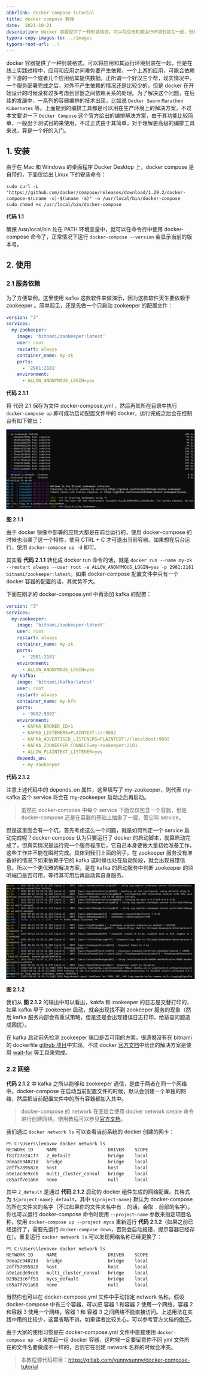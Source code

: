 ```yaml
---
abbrlink: docker-compose-tutorial
title: docker compose 教程
date:  2021-10-21
description: docker 容器提供了一种封装格式，可以将应用和其运行环境封装在一起，但是在线上实践过程中，应用和应用之间难免要产生依赖，一个上游的应用，可能会依赖于下游的一个或者几个应用给其提供数据。正所谓一个好汉三个帮，现实情况中，一个服务部署完成之后，对外不产生依赖的情况还是比较少的，但是 docker 在开始设计的时候没有过多考虑到容器之间依赖关系的处理。为了解决这个问题，在后续的发展中，一系列的容器编排的技术出现，比如说 `Docker Swarm` `Marathon` `Kubernetes` 等。上面提到的编排工具都是可以用在生产环境上的解决方案，不过本文要讲一下 `Docker Compose` 这个官方给出的编排解决方案，由于其功能比较简单，一般出于测试目的来使用，不过正式由于其简单，对于理解更高级的编排工具来说，算是一个好的入门。
typora-copy-images-to: ../images
typora-root-url: ..\
---
```


docker 容器提供了一种封装格式，可以将应用和其运行环境封装在一起，但是在线上实践过程中，应用和应用之间难免要产生依赖，一个上游的应用，可能会依赖于下游的一个或者几个应用给其提供数据。正所谓一个好汉三个帮，现实情况中，一个服务部署完成之后，对外不产生依赖的情况还是比较少的，但是 docker 在开始设计的时候没有过多考虑到容器之间依赖关系的处理。为了解决这个问题，在后续的发展中，一系列的容器编排的技术出现，比如说 `Docker Swarm` `Marathon` `Kubernetes` 等。上面提到的编排工具都是可以用在生产环境上的解决方案，不过本文要讲一下 `Docker Compose` 这个官方给出的编排解决方案，由于其功能比较简单，一般出于测试目的来使用，不过正式由于其简单，对于理解更高级的编排工具来说，算是一个好的入门。

## 1. 安装

由于在 Mac 和 Windows 的桌面程序 Docker Desktop 上，docker compose 是自带的，下面仅给出 Linux 下的安装命令：

```shell
sudo curl -L "https://github.com/docker/compose/releases/download/1.29.2/docker-compose-$(uname -s)-$(uname -m)" -o /usr/local/bin/docker-compose
sudo chmod +x /usr/local/bin/docker-compose
```
**代码 1.1**

确保 /usr/local/bin 处在 PATH 环境变量中，就可以在命令行中使用  docker-compose 命令了，正常情况下运行 `docker-compose --version` 会显示当前的版本号。

## 2. 使用

### 2.1 服务依赖

为了方便举例，这里使用 kafka 这款软件来做演示，因为这款软件天生要依赖于 zookeeper 。简单起见，还是先做一个只启动 zookeeper 的配置文件：

```yaml
version: "3"
services:
  my-zookeeper:
    image: 'bitnami/zookeeper:latest'
    user: root
    restart: always
    container_name: my-zk
    ports:
      - '2981:2181'
    environment:
      - ALLOW_ANONYMOUS_LOGIN=yes
```

**代码 2.1.1**

将 代码 2.1 保存为文件 docker-compose.yml ，然后再其所在目录中执行 `docker-compose up` 即可成功启动配置文件中的 docker。运行完成之后会在控制台有如下输出：

![image-20211021182438597](/images/image-20211021182438597.png)

**图 2.1.1**

由于 docker 镜像中部署的应用大都是在前台运行的，使用 docker-compose 的时候也沿袭了这一个特性，使用 CTRL + C 才可退出当前容器。如果想在后台运行，使用  `docker-compose up -d` 即可。

其实看 **代码 2.1.1** 转化成 docker run 命令的话，就是  `docker run --name my-zk --restart always --user root -e ALLOW_ANONYMOUS_LOGIN=yes -p 2981:2181  bitnami/zookeeper:latest`。如果 docker-compose 配置文件中只有一个 docker 容器的配置的话，其优势不大。

下面在刚才的 docker-compose.yml 中再添加 kafka 的配置：

```yaml
version: "3"
services:
  my-zookeeper:
    image: 'bitnami/zookeeper:latest'
    user: root
    restart: always
    container_name: my-zk
    ports:
      - '2981:2181'
    environment:
      - ALLOW_ANONYMOUS_LOGIN=yes
  my-kafka:
    image: 'bitnami/kafka:latest'
    user: root
    restart: always
    container_name: my-kfk
    ports:
      - '9892:9892'
    environment:
      - KAFKA_BROKER_ID=1
      - KAFKA_LISTENERS=PLAINTEXT://:9892
      - KAFKA_ADVERTISED_LISTENERS=PLAINTEXT://localhost:9892
      - KAFKA_ZOOKEEPER_CONNECT=my-zookeeper:2181
      - ALLOW_PLAINTEXT_LISTENER=yes
    depends_on:
      - my-zookeeper
```

**代码 2.1.2**

注意上述代码中的 depends_on 属性，这里填写了 my-zookeeper，则代表 my-kafka 这个 service 将会在 my-zookeeper 启动之后再启动。

> 虽然在 docker-compose 中每个 service 下面仅仅包含一个容器，但是 docker-compose 还是在容器的基础上抽象了一层，管它叫 service。

但是这里面会有一个坑，首先考虑这么一个问题，就是如何判定一个 service 启动完成呢？docker-compose 认为只要运行了 docker 的启动脚本，就算启动完成了。但真实情况是运行完一个服务程序后，它自己本身要做大量初始准备工作，这些工作并不能在瞬时完成。具体到我们上面的例子，在 zookeeper 服务没有准备好的情况下如果依赖于它的 kafka 这时候也处在启动阶段，就会出现报错信息。所以一个更优雅的解决方案，是在 kafka 的启动服务中判断 zookeeper 的监听端口是否可用，等待其可用后再启动其自身服务。

![image-20211021203923577](/images/image-20211021203923577.png)

**图 2.1.2**

我们从 **图 2.1.2** 的输出中可以看出，kakfa 和 zookeeper 的日志是交替打印的，如果 kafka 早于 zookeeper 启动，就会出现找不到 zookeeper 服务的现象（然后 kafka 服务内部会有重试策略，但是还是会出现错误日志打印，给排查问题造成困扰）。

在 kafka 启动前先检测 zookeeper 端口是否可用的方案，很遗憾没有在 bitnami 的 dockerfile [github 项目](https://github.com/bitnami/bitnami-docker-kafka)中实现。不过 docker [官方文档](https://docs.docker.com/compose/startup-order/)中给出的解决方案是使用 [wait-for](https://github.com/Eficode/wait-for) 等工具来完成。

### 2.2 网络

**代码 2.1.2** 中 kafka 之所以能够和 zookeeper 通信，是由于两者在同一个网络中。docker-compose 在启动当前配置文件的时候，默认会创建一个单独的网络，然后把当前配置文件中的所有容器都加入其中。

> docker-compose 的 network 在底层会使用 docker network create 命令进行创建网络。使用教程可以参见[官方文档](https://docs.docker.com/engine/reference/commandline/network_create/)。

我们通过 `docker network ls` 可以查看当前系统的 docker 创建的网卡：

```
PS C:\Users\lenovo> docker network ls
NETWORK ID     NAME                   DRIVER    SCOPE
f81f27e241f7   2_default              bridge    local
9dea2e94021d   bridge                 bridge    local
2dff57895828   host                   host      local
a9e1acde9ceb   multi_cluster_consul   bridge    local
c85a7f7e1a68   none                   null      local
```

其中 `2_default` 是通过 **代码 2.1.2** 启动的 docker 组件生成的网络配置。其格式为 `${project-name}_default`，其中 `${project-name}` 默认为 docker-compose 的所在文件夹的名字（不过如果你的文件夹名中有 `.` 的话，会取 `.` 前部的名字）。你也可以运行 docker-compose 命令时使用 `--project-name` 参数来指定项目名称，使用 `docker-compose up --project mycs` 重新运行 **代码 2.1.2**（如果之前已经运行了，需要先运行 `docker-compose down`，否则会启动报错，提示容器已经存在）。重复运行 `docker network ls` 可以发现网络名称已经更换了：

```
PS C:\Users\lenovo> docker network ls
NETWORK ID     NAME                   DRIVER    SCOPE
9dea2e94021d   bridge                 bridge    local
2dff57895828   host                   host      local
a9e1acde9ceb   multi_cluster_consul   bridge    local
029b23c6ff51   mycs_default           bridge    local
c85a7f7e1a68   none                   null      local
```

当然你也可以在 docker-compose.yml 文件中手动指定 network 名称，假设 docker-compose 中有三个容器，可以把 容器 1 和容器 2 使用一个网络，容器 2 和容器 3 使用一个网络，容器 1 和 容器 3 之间网络不能直接访问。上述用法在实践中用的比较少，这里省略不讲。如果读者比较关心，可以参考官方文档的[例子](https://docs.docker.com/compose/networking/#specify-custom-networks)。

由于大家的使用习惯是在 docker-compose.yml 文件中直接使用 `docker-compose up -d` 来拉起一组 docker 容器，这时候一定要留意你不同 yml 文件所在的文件名要做成不一样的，否则它在创建 network 名称的时候会冲突。

> 本教程源代码项目：https://gitlab.com/yunnysunny/docker-compose-tutorial
